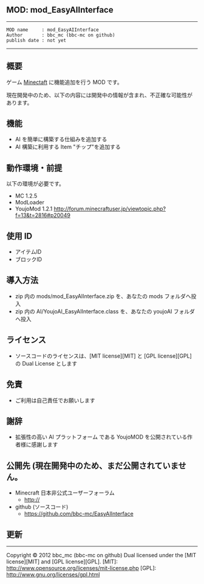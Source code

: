 MOD: mod_EasyAIInterface
----

----
    MOD name     : mod_EasyAIInterface
    Author       : bbc_mc (bbc-mc on github)
    publish date : not yet

----


## 概要

ゲーム [Minectaft](http://www.mojang.com/) に機能追加を行う MOD です。

現在開発中のため、以下の内容には開発中の情報が含まれ、不正確な可能性があります。

## 機能

 - AI を簡単に構築する仕組みを追加する
 - AI 構築に利用する Item "チップ"を追加する

## 動作環境・前提

以下の環境が必要です。

  + MC 1.2.5
  + ModLoader
  + YoujoMod 1.2.1 <http://forum.minecraftuser.jp/viewtopic.php?f=13&t=2816#p20049>

## 使用 ID

+ アイテムID
+ ブロックID

## 導入方法

 - zip 内の mods/mod_EasyAIInterface.zip を、あなたの mods フォルダへ投入
 - zip 内の AI/YoujoAI_EasyAIInterface.class を、あなたの youjoAI フォルダへ投入

## ライセンス

  - ソースコードのライセンスは、[MIT license][MIT] と [GPL license][GPL] の Dual License とします

## 免責

  - ご利用は自己責任でお願いします

## 謝辞

  - 拡張性の高い AI プラットフォーム である YoujoMOD を公開されている作者様に感謝します

## 公開先 (現在開発中のため、まだ公開されていません。

  - Minecraft 日本非公式ユーザーフォーラム
    - <http://>
  - github (ソースコード)
    - <https://github.com/bbc-mc/EasyAIInterface>

## 更新

----------
Copyright &copy; 2012 bbc_mc (bbc-mc on github)
Dual licensed under the [MIT license][MIT] and [GPL license][GPL].
[MIT]: http://www.opensource.org/licenses/mit-license.php
[GPL]: http://www.gnu.org/licenses/gpl.html
